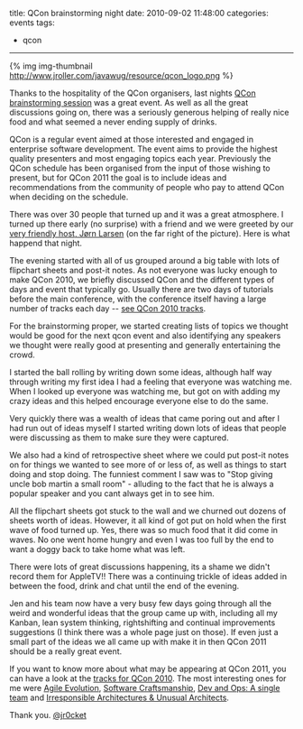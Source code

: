 title: QCon brainstorming night
date: 2010-09-02 11:48:00
categories: events
tags: 
- qcon
---

{% img img-thumbnail http://www.jroller.com/javawug/resource/qcon_logo.png %}

Thanks to the hospitality of the QCon organisers, last nights [QCon brainstorming session](http://qconlondon.com//london-2011/) was a great event. As well as all the great discussions going on, there was a seriously generous helping of really nice food and what seemed a never ending supply of drinks.

QCon is a regular event aimed at those interested and engaged in enterprise software development.  The event aims to provide the highest quality presenters and most engaging topics each year.  Previously the QCon schedule has been organised from the input of those wishing to present, but for QCon 2011 the goal is to include ideas and recommendations from the community of people who pay to attend QCon when deciding on the schedule.

There was over 30 people that turned up and it was a great atmosphere. I turned up there early (no surprise) with a friend and we were greeted by our [very friendly host, Jørn Larsen](http://qcon.infoq.com/file?path=//qcon-sanfran-2009/photos/qconteam.png) (on the far right of the picture).  Here is what happend that night.

<!-- more -->

The evening started with all of us grouped around a big table with lots of flipchart sheets and post-it notes.  As not everyone was lucky enough to make QCon 2010, we briefly discussed QCon and the different types of days and event that typically go.  Usually there are two days of tutorials before the main conference, with the conference itself having a large number of tracks each day -- [see QCon 2010 tracks](http://qconlondon.com/).

For the brainstorming proper, we started creating lists of topics we thought would be good for the next qcon event and also identifying any speakers we thought were really good at presenting and generally entertaining the crowd.

I started the ball rolling by writing down some ideas, although half way through writing my first idea I had a feeling that everyone was watching me.  When I looked up everyone was watching me, but got on with adding my crazy ideas and this helped encourage everyone else to do the same.

Very quickly there was a wealth of ideas that came poring out and after I had run out of ideas myself I started writing down lots of ideas that people were discussing as them to make sure they were captured. 

We also had a kind of retrospective sheet where we could put post-it notes on for things we wanted to see more of or less of, as well as things to start doing and stop doing.  The funniest comment I saw was to "Stop giving uncle bob martin a small room" - alluding to the fact that he is always a popular speaker and you cant always get in to see him.

All the flipchart sheets got stuck to the wall and we churned out dozens of sheets worth of ideas.  However, it all kind of got put on hold when the first wave of food turned up.  Yes, there was so much food that it did come in waves.  No one went home hungry and even I was too full by the end to want a doggy back to take home what was left.

There were lots of great discussions happening, its a shame we didn't record them for AppleTV!!  There was a continuing trickle of ideas added in between the food, drink and chat until the end of the evening.

Jen and his team now have a very busy few days going through all the weird and wonderful ideas that the group came up with, including all my Kanban, lean system thinking, rightshifting and continual improvements suggestions (I think there was a whole page just on those).  If even just a small part of the ideas we all came up with make it in then QCon 2011 should be a really great event.

If you want to know more about what may be appearing at QCon 2011, you can have a look at the [tracks for QCon 2010](http://qconlondon.com/).  The most interesting ones for me were  [Agile Evolution](http://qconlondon.com/london-2010/tracks/show_track.jsp?trackOID=320), [Software Craftsmanship](http://qconlondon.com/london-2010/tracks/show_track.jsp?trackOID=327),  [Dev and Ops: A single team](http://qconlondon.com/london-2010/tracks/show_track.jsp?trackOID=331) and [Irresponsible Architectures &amp; Unusual Architects](http://qconlondon.com/london-2010/tracks/show_track.jsp?trackOID=329).

Thank you.
[@jr0cket](https://twitter.com/jr0cket)
